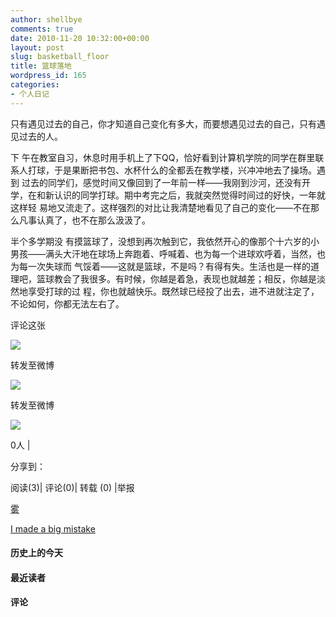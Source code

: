 ```yaml
---
author: shellbye
comments: true
date: 2010-11-20 10:32:00+00:00
layout: post
slug: basketball_floor
title: 篮球落地
wordpress_id: 165
categories:
- 个人日记
---
```


只有遇见过去的自己，你才知道自己变化有多大，而要想遇见过去的自己，只有遇见过去的人。

  


下 午在教室自习，休息时用手机上了下QQ，恰好看到计算机学院的同学在群里联系人打球，于是果断把书包、水杯什么的全都丢在教学楼，兴冲冲地去了操场。遇到 过去的同学们，感觉时间又像回到了一年前一样——我刚到沙河，还没有开学，在和新认识的同学打球。期中考完之后，我就突然觉得时间过的好快，一年就这样轻 易地又流走了。这样强烈的对比让我清楚地看见了自己的变化——不在那么凡事认真了，也不在那么汲汲了。 

  


半个多学期没 有摸篮球了，没想到再次触到它，我依然开心的像那个十六岁的小男孩——满头大汗地在球场上奔跑着、呼喊着、也为每一个进球欢呼着，当然，也为每一次失球而 气馁着——这就是篮球，不是吗？有得有失。生活也是一样的道理吧，篮球教会了我很多。有时候，你越是着急，表现也就越差；相反，你越是淡然地享受打球的过 程，你也就越快乐。既然球已经投了出去，进不进就注定了，不论如何，你都无法左右了。  



































评论这张









![](http://b.bst.126.net/newpage/images/microblog.png?1)

转发至微博
















![](http://b.bst.126.net/newpage/images/microblog.png?1)

转发至微博













![](http://b.bst.126.net/style/common/tuijian.png)

0人 | 
	        
分享到： 






阅读(3)|
评论(0)|
转载 (0)
|举报



























[雾](http://bai444854713.blog.163.com/blog/static/163312182201010199390739/)





[I made a big mistake](http://bai444854713.blog.163.com/blog/static/1633121822010102410200350/)










#### 历史上的今天













#### 最近读者
















#### 评论






















